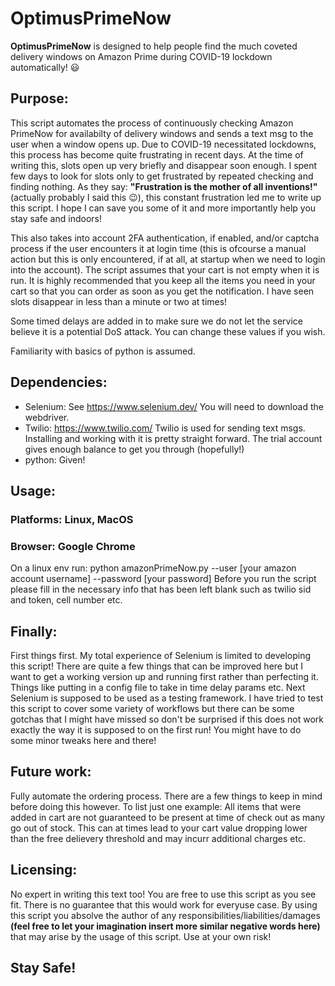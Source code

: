# OptimusPrimeNow
**OptimusPrimeNow** is designed to help people find the much coveted delivery windows on Amazon Prime during COVID-19 lockdown automatically! :smiley:
  
## Purpose:
This script automates the process of continuously checking Amazon PrimeNow for availabilty of delivery windows and sends a text msg to the user when a window opens up. Due to COVID-19 necessitated lockdowns, this process has become quite frustrating in recent days. At the time of writing this, slots open up very briefly and disappear soon enough. I spent few days to look for slots only to get frustrated by repeated checking and finding nothing. As they say: **"Frustration is the mother of all inventions!"** (actually probably I said this :wink:), this constant frustration led me to write up this script. I hope I can save you some of it and more importantly help you stay safe and indoors!

This also takes into account 2FA authentication, if enabled, and/or captcha process if the user encounters it at login time (this is ofcourse a manual action but this is only encountered, if at all, at startup when we need to login into the account). The script assumes that your cart is not empty when it is run. It is highly recommended that you keep all the items you need in your cart so that you can order as soon as you get the notification. I have seen slots disappear in less than a minute or two at times!

Some timed delays are added in to make sure we do not let the service believe it is a potential DoS attack. You can change these values if you wish.

Familiarity with basics of python is assumed.

## Dependencies:
* Selenium: See https://www.selenium.dev/
  You will need to download the webdriver.
* Twilio: https://www.twilio.com/
  Twilio is used for sending text msgs. Installing and working with it is pretty straight forward. The trial account gives enough balance to get you through (hopefully!)
* python: Given!

## Usage:
### Platforms: Linux, MacOS
### Browser: Google Chrome
On a linux env run: python amazonPrimeNow.py --user [your amazon account username] --password [your password]
Before you run the script please fill in the necessary info that has been left blank such as twilio sid and token, cell number etc.

## Finally:
First things first. My total experience of Selenium is limited to developing this script! There are quite a few things that can be improved here but I want to get a working version up and running first rather than perfecting it. Things like putting in a config file to take in time delay params etc. Next Selenium is supposed to be used as a testing framework. I have tried to test this script to cover some variety of workflows but there can be some gotchas that I might have missed so don't be surprised if this does not work exactly the way it is supposed to on the first run! You might have to do some minor tweaks here and there!

## Future work:
Fully automate the ordering process. There are a few things to keep in mind before doing this however. To list just one example: All items that were added in cart are not guaranteed to be present at time of check out as many go out of stock. This can at times lead to your cart value dropping lower than the free delievery threshold and may incurr additional charges etc.

## Licensing:
No expert in writing this text too! You are free to use this script as you see fit. There is no guarantee that this would work for everyuse case. By using this script you absolve the author of any responsibilities/liabilities/damages **(feel free to let your imagination insert more similar negative words here)** that may arise by the usage of this script. Use at your own risk!
  
 ## Stay Safe! 
